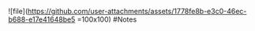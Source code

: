 ![file](https://github.com/user-attachments/assets/1778fe8b-e3c0-46ec-b688-e17e41648be5 =100x100)
#Notes
